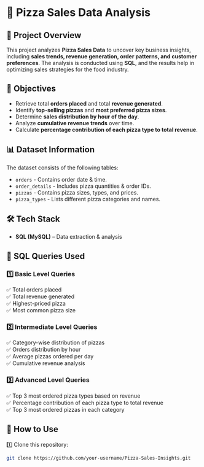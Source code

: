 # 🍕 Pizza Sales Data Analysis  

## 📌 Project Overview  
This project analyzes **Pizza Sales Data** to uncover key business insights, including **sales trends, 
revenue generation, order patterns, and customer preferences**. The analysis is conducted using **SQL**, 
and the results help in optimizing sales strategies for the food industry.  

## 🎯 Objectives  
- Retrieve total **orders placed** and total **revenue generated**.  
- Identify **top-selling pizzas** and **most preferred pizza sizes**.  
- Determine **sales distribution by hour of the day**.  
- Analyze **cumulative revenue trends** over time.  
- Calculate **percentage contribution of each pizza type to total revenue**.  

## 📊 Dataset Information  
The dataset consists of the following tables:  
- `orders` - Contains order date & time.  
- `order_details` - Includes pizza quantities & order IDs.  
- `pizzas` - Contains pizza sizes, types, and prices.  
- `pizza_types` - Lists different pizza categories and names.  

## 🛠️ Tech Stack  
- **SQL (MySQL)** – Data extraction & analysis
## 📌 SQL Queries Used  
### **1️⃣ Basic Level Queries**  
✅ Total orders placed  
✅ Total revenue generated  
✅ Highest-priced pizza  
✅ Most common pizza size  

### **2️⃣ Intermediate Level Queries**  
✅ Category-wise distribution of pizzas  
✅ Orders distribution by hour  
✅ Average pizzas ordered per day  
✅ Cumulative revenue analysis  

### **3️⃣ Advanced Level Queries**  
✅ Top 3 most ordered pizza types based on revenue  
✅ Percentage contribution of each pizza type to total revenue  
✅ Top 3 most ordered pizzas in each category  
## 📜 How to Use  
1️⃣ Clone this repository:  
   ```bash
   git clone https://github.com/your-username/Pizza-Sales-Insights.git
